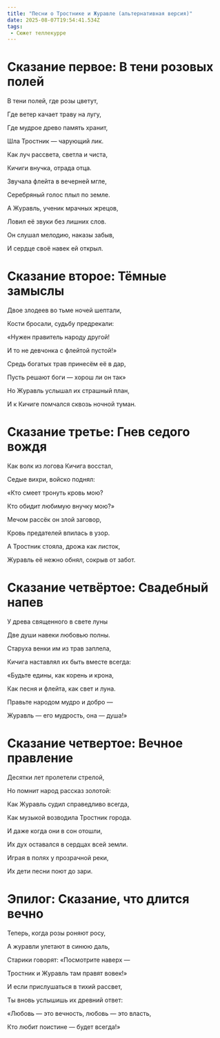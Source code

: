 ```yaml
---
title: "Песни о Тростнике и Журавле (альтернативная версия)"
date: 2025-08-07T19:54:41.534Z
tags:
 - Сюжет теллекурре
---
```


Сказание первое: В тени розовых полей
=====================================

В тени полей, где розы цветут,

Где ветер качает траву на лугу,

Где мудрое древо память хранит,

Шла Тростник — чарующий лик.

Как луч рассвета, светла и чиста,

Кичиги внучка, отрада отца.

Звучала флейта в вечерней мгле,

Серебряный голос плыл по земле.

А Журавль, ученик мрачных жрецов,

Ловил её звуки без лишних слов.

Он слушал мелодию, наказы забыв,

И сердце своё навек ей открыл.

Сказание второе: Тёмные замыслы
===============================

Двое злодеев во тьме ночей шептали,

Кости бросали, судьбу предрекали:

«Нужен правитель народу другой!

И то не девчонка с флейтой пустой!»

Средь богатых трав принесём её в дар,

Пусть решают боги — хорош ли он так»

Но Журавль услышал их страшный план,

И к Кичиге помчался сквозь ночной туман.

Сказание третье: Гнев седого вождя
==================================

Как волк из логова Кичига восстал,

Седые вихри, войско поднял:

«Кто смеет тронуть кровь мою?

Кто обидит любимую внучку мою?»

Мечом рассёк он злой заговор,

Кровь предателей впилась в узор.

А Тростник стояла, дрожа как листок,

Журавль её нежно обнял, сокрыв от забот.

Сказание четвёртое: Свадебный напев
===================================

У древа священного в свете луны

Две души навеки любовью полны.

Старуха венки им из трав заплела,

Кичига наставлял их быть вместе всегда:

«Будьте едины, как корень и крона,

Как песня и флейта, как свет и луна.

Правьте народом мудро и добро —

Журавль — его мудрость, она — душа!»

Сказание четвертое: Вечное правление
====================================

Десятки лет пролетели стрелой,

Но помнит народ рассказ золотой:

Как Журавль судил справедливо всегда,

Как музыкой возводила Тростник города.

И даже когда они в сон отошли,

Их дух оставался в сердцах всей земли.

Играя в полях у прозрачной реки,

Их дети песни поют до зари.

Эпилог: Сказание, что длится вечно
==================================

Теперь, когда розы роняют росу,

А журавли улетают в синюю даль,

Старики говорят: «Посмотрите наверх —

Тростник и Журавль там правят вовек!»

И если прислушаться в тихий рассвет,

Ты вновь услышишь их древний ответ:

«Любовь — это вечность, любовь — это власть,

Кто любит поистине — будет всегда!»
